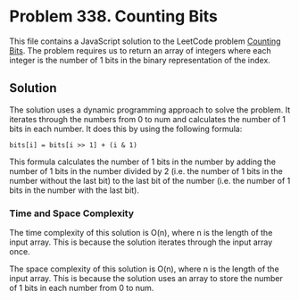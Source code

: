 # Problem 338. Counting Bits

This file contains a JavaScript solution to the LeetCode problem [Counting Bits](https://leetcode.com/problems/counting-bits/). The problem requires us to return an array of integers where each integer is the number of 1 bits in the binary representation of the index.

## Solution

The solution uses a dynamic programming approach to solve the problem. It iterates through the numbers from 0 to num and calculates the number of 1 bits in each number. It does this by using the following formula:

```
bits[i] = bits[i >> 1] + (i & 1)
```

This formula calculates the number of 1 bits in the number by adding the number of 1 bits in the number divided by 2 (i.e. the number of 1 bits in the number without the last bit) to the last bit of the number (i.e. the number of 1 bits in the number with the last bit).

### Time and Space Complexity

The time complexity of this solution is O(n), where n is the length of the input array. This is because the solution iterates through the input array once.

The space complexity of this solution is O(n), where n is the length of the input array. This is because the solution uses an array to store the number of 1 bits in each number from 0 to num.

